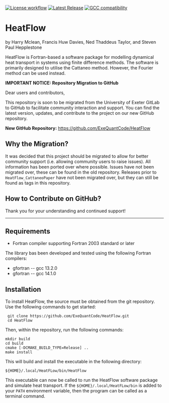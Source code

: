 [![License workflow](https://img.shields.io/badge/License-GPLv3-yellow.svg)](https://www.gnu.org/licenses/gpl-3.0.en.html "View GPLv3 license")
[![Latest Release](https://img.shields.io/github/v/release/ExeQuantCode/HeatFlow?sort=semver)](https://github.com/ExeQuantCode/HeatFlow/releases "View on GitHub")
[![GCC compatibility](https://img.shields.io/badge/gcc-14.1.0-green)](https://gcc.gnu.org/gcc-14/ "View GCC")


# HeatFlow

by Harry Mclean, Francis Huw Davies, Ned Thaddeus Taylor, and Steven Paul Hepplestone

HeatFlow is Fortran-based a software package for modelling dynamical heat transport in systems using finite difference methods.
The software is primarily designed to utilise the Cattaneo method.
However, the Fourier method can be used instead.

**IMPORTANT NOTICE: Repository Migration to GitHub**

Dear users and contributors,

This repository is soon to be migrated from the University of Exeter GitLab to GitHub to facilitate community interaction and support.
You can find the latest version, updates, and contribute to the project on our new GitHub repository.

**New GitHub Repository:** https://github.com/ExeQuantCode/HeatFlow

## Why the Migration?

It was decided that this project should be migrated to allow for better community support (i.e. allowing community users to raise issues). All information has been ported over where possible. Issues have not been migrated over, these can be found in the old repository. Releases prior to `HeatFlow_CattaneoPaper` have not been migrated over, but they can still be found as tags in this repository.

## How to Contribute on GitHub?

Thank you for your understanding and continued support!

---


## Requirements

- Fortran compiler supporting Fortran 2003 standard or later

The library bas been developed and tested using the following Fortran compilers:
- gfortran -- gcc 13.2.0
- gfortran -- gcc 14.1.0

## Installation

To install HeatFlow, the source must be obtained from the git repository. Use the following commands to get started:
```
 git clone https://github.com/ExeQuantCode/HeatFlow.git
 cd HeatFlow
```

Then, within the repository, run the following commands:

```
mkdir build
cd build
cmake [-DCMAKE_BUILD_TYPE=Release] ..
make install
```

This will build and install the executable in the following directory:
```
${HOME}/.local/HeatFLow/bin/HeatFlow
```

This executable can now be called to run the HeatFlow software package and simulate heat transport.
If the `${HOME}/.local/HeatFLow/bin` is added to your `PATH` environment variable, then the program can be called as a terminal command.